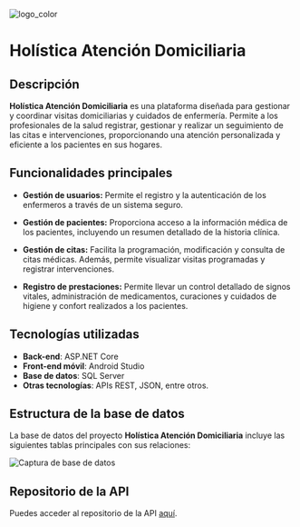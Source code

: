 
![logo_color](https://github.com/user-attachments/assets/76f1b272-6443-48f1-9c73-47648efb6495)  

# Holística Atención Domiciliaria

## Descripción

**Holística Atención Domiciliaria** es una plataforma diseñada para gestionar y coordinar visitas domiciliarias y cuidados de enfermería. Permite a los profesionales de la salud registrar, gestionar y realizar un seguimiento de las citas e intervenciones, proporcionando una atención personalizada y eficiente a los pacientes en sus hogares.

## Funcionalidades principales

- **Gestión de usuarios:** Permite el registro y la autenticación de los enfermeros a través de un sistema seguro.
  
- **Gestión de pacientes:** Proporciona acceso a la información médica de los pacientes, incluyendo un resumen detallado de la historia clínica.

- **Gestión de citas:** Facilita la programación, modificación y consulta de citas médicas. Además, permite visualizar visitas programadas y registrar intervenciones.

- **Registro de prestaciones:** Permite llevar un control detallado de signos vitales, administración de medicamentos, curaciones y cuidados de higiene y confort realizados a los pacientes.

## Tecnologías utilizadas

- **Back-end**: ASP.NET Core
- **Front-end móvil**: Android Studio
- **Base de datos**: SQL Server
- **Otras tecnologías**: APIs REST, JSON, entre otros.

## Estructura de la base de datos

La base de datos del proyecto **Holística Atención Domiciliaria** incluye las siguientes tablas principales con sus relaciones:

![Captura de base de datos](https://github.com/user-attachments/assets/11b72898-2705-43b4-9fc0-95259230ac39)

## Repositorio de la API

Puedes acceder al repositorio de la API [aquí](https://github.com/mica1105/apiAtencionDomiciliaria.git).
